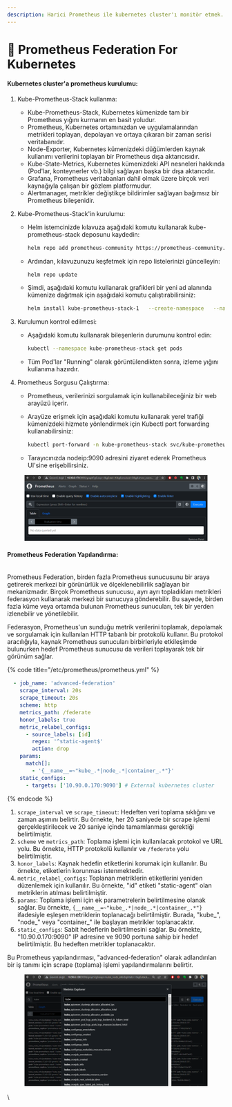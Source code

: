 ```yaml
---
description: Harici Prometheus ile kubernetes cluster'ı monitör etmek.
---
```


# 🤖 Prometheus Federation For Kubernetes

#### Kubernetes cluster'a prometheus kurulumu:

1. Kube-Prometheus-Stack kullanma:
   * Kube-Prometheus-Stack, Kubernetes kümenizde tam bir Prometheus yığını kurmanın en basit yoludur.
   * Prometheus, Kubernetes ortamınızdan ve uygulamalarından metrikleri toplayan, depolayan ve ortaya çıkaran bir zaman serisi veritabanıdır.
   * Node-Exporter, Kubernetes kümenizdeki düğümlerden kaynak kullanımı verilerini toplayan bir Prometheus dışa aktarıcısıdır.
   * Kube-State-Metrics, Kubernetes kümenizdeki API nesneleri hakkında (Pod'lar, konteynerler vb.) bilgi sağlayan başka bir dışa aktarıcıdır.
   * Grafana, Prometheus veritabanları dahil olmak üzere birçok veri kaynağıyla çalışan bir gözlem platformudur.
   * Alertmanager, metrikler değiştikçe bildirimler sağlayan bağımsız bir Prometheus bileşenidir.
2. Kube-Prometheus-Stack'in kurulumu:
   *   Helm istemcinizde kılavuza aşağıdaki komutu kullanarak kube-prometheus-stack deposunu kaydedin:

       ```bash
       helm repo add prometheus-community https://prometheus-community.github.io/helm-charts
       ```
   *   Ardından, kılavuzunuzu keşfetmek için repo listelerinizi güncelleyin:

       ```
       helm repo update
       ```
   *   Şimdi, aşağıdaki komutu kullanarak grafikleri bir yeni ad alanında kümenize dağıtmak için aşağıdaki komutu çalıştırabilirsiniz:

       ```bash
       helm install kube-prometheus-stack-1   --create-namespace   --namespace kube-prometheus-stack   prometheus-community/kube-prometheus-stack
       ```
3. Kurulumun kontrol edilmesi:
   *   Aşağıdaki komutu kullanarak bileşenlerin durumunu kontrol edin:

       ```bash
       kubectl --namespace kube-prometheus-stack get pods
       ```
   * Tüm Pod'lar "Running" olarak görüntülendikten sonra, izleme yığını kullanıma hazırdır.
4.  Prometheus Sorgusu Çalıştırma:

    * Prometheus, verilerinizi sorgulamak için kullanabileceğiniz bir web arayüzü içerir.
    *   Arayüze erişmek için aşağıdaki komutu kullanarak yerel trafiği kümenizdeki hizmete yönlendirmek için Kubectl port forwarding kullanabilirsiniz:

        ```bash
        kubectl port-forward -n kube-prometheus-stack svc/kube-prometheus-stack-1-prometheus 9090:9090 --address=0.0.0.0 &
        ```
    * Tarayıcınızda nodeip:9090 adresini ziyaret ederek Prometheus UI'sine erişebilirsiniz.



<figure><img src="../.gitbook/assets/image (114).png" alt=""><figcaption></figcaption></figure>

#### Prometheus Federation Yapılandırma:

\
Prometheus Federation, birden fazla Prometheus sunucusunu bir araya getirerek merkezi bir görünürlük ve ölçeklenebilirlik sağlayan bir mekanizmadır. Birçok Prometheus sunucusu, ayrı ayrı topladıkları metrikleri federasyon kullanarak merkezi bir sunucuya gönderebilir. Bu sayede, birden fazla küme veya ortamda bulunan Prometheus sunucuları, tek bir yerden izlenebilir ve yönetilebilir.

Federasyon, Prometheus'un sunduğu metrik verilerini toplamak, depolamak ve sorgulamak için kullanılan HTTP tabanlı bir protokolü kullanır. Bu protokol aracılığıyla, kaynak Prometheus sunucuları birbirleriyle etkileşimde bulunurken hedef Prometheus sunucusu da verileri toplayarak tek bir görünüm sağlar.



{% code title="/etc/prometheus/prometheus.yml" %}
```yaml
  - job_name: 'advanced-federation'
    scrape_interval: 20s
    scrape_timeout: 20s
    scheme: http
    metrics_path: /federate
    honor_labels: true
    metric_relabel_configs:
      - source_labels: [id]
        regex: '^static-agent$'
        action: drop
    params:
      match[]:
        - '{__name__=~"kube_.*|node_.*|container_.*"}'
    static_configs:
      - targets: ['10.90.0.170:9090'] # External kubernetes cluster

```
{% endcode %}

1. `scrape_interval` ve `scrape_timeout`: Hedeften veri toplama sıklığını ve zaman aşımını belirtir. Bu örnekte, her 20 saniyede bir scrape işlemi gerçekleştirilecek ve 20 saniye içinde tamamlanması gerektiği belirtilmiştir.
2. `scheme` ve `metrics_path`: Toplama işlemi için kullanılacak protokol ve URL yolu. Bu örnekte, HTTP protokolü kullanılır ve `/federate` yolu belirtilmiştir.
3. `honor_labels`: Kaynak hedefin etiketlerini korumak için kullanılır. Bu örnekte, etiketlerin korunması istenmektedir.
4. `metric_relabel_configs`: Toplanan metriklerin etiketlerini yeniden düzenlemek için kullanılır. Bu örnekte, "id" etiketi "static-agent" olan metriklerin atılması belirtilmiştir.
5. `params`: Toplama işlemi için ek parametrelerin belirtilmesine olanak sağlar. Bu örnekte, `{__name__=~"kube_.*|node_.*|container_.*"}` ifadesiyle eşleşen metriklerin toplanacağı belirtilmiştir. Burada, "kube\_", "node\_" veya "container\_" ile başlayan metrikler toplanacaktır.
6. `static_configs`: Sabit hedeflerin belirtilmesini sağlar. Bu örnekte, "10.90.0.170:9090" IP adresine ve 9090 portuna sahip bir hedef belirtilmiştir. Bu hedeften metrikler toplanacaktır.

Bu Prometheus yapılandırması, "advanced-federation" olarak adlandırılan bir iş tanımı için scrape (toplama) işlemi yapılandırmalarını belirtir.

<figure><img src="../.gitbook/assets/image (112).png" alt=""><figcaption></figcaption></figure>

\




